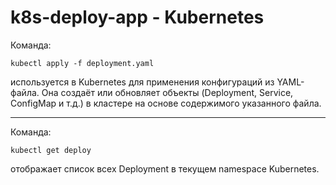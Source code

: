 # k8s-deploy-app - Kubernetes

Команда:

`kubectl apply -f deployment.yaml`

используется в Kubernetes для применения конфигураций из YAML-файла. Она создаёт или обновляет объекты (Deployment, Service, ConfigMap и т.д.) в кластере на основе содержимого указанного файла.

--- 

Команда:

`kubectl get deploy`

отображает список всех Deployment в текущем namespace Kubernetes.